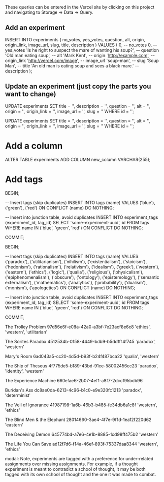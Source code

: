 These queries can be entered in the Vercel site by clicking on this project and navigating to Storage -> Data -> Query.

## Add an experiment

INSERT INTO experiments (
no_votes,
yes_votes,
question,
alt,
origin,
origin_link,
image_url,
slug,
title,
description
) VALUES (
0, -- no_votes
0, -- yes_votes
'Is he right to suspect the mare of wanting his soup?', -- question
'Old man eating soup', -- alt
'Mark Kent', -- origin
'http://example.com', -- origin_link
'http://vercel.com/image', -- image_url
'soup-man', -- slug
'Soup Man', -- title
'An old man is eating soup and sees a black mare.' -- description
);

## Update an experiment (just copy the parts you want to change)

UPDATE experiments
SET
title = '',
description = '',
question = '',
alt = '',
origin = '',
origin_link = '',
image_url = '',
slug = ''
WHERE id = '';

UPDATE experiments
SET
title = '',
description = '',
question = '',
alt = '',
origin = '',
origin_link = '',
image_url = '',
slug = ''
WHERE id = '';

# Add a column

ALTER TABLE experiments
ADD COLUMN new_column VARCHAR(255);

<!--Or whatever data type you need-->

# Add tags

<!-- To ensure atomicity, wrap the operations in a transaction: -->

BEGIN;

-- Insert tags (skip duplicates)
INSERT INTO tags (name)
VALUES ('blue'), ('green'), ('red')
ON CONFLICT (name) DO NOTHING;

-- Insert into junction table, avoid duplicates
INSERT INTO experiment_tags (experiment_id, tag_id)
SELECT 'some-experiment-uuid', id FROM tags WHERE name IN ('blue', 'green', 'red')
ON CONFLICT DO NOTHING;

COMMIT;

BEGIN;

-- Insert tags (skip duplicates)
INSERT INTO tags (name)
VALUES ('paradox'), ('utilitarianism'), ('nihilism'), ('existentialism'), ('stoicism'), ('hedonism'), ('rationalism'), ('relativism'), ('idealism'), ('greek'), ('western'), ('eastern'), ('ethics'), ('logic'), ('qualia'), ('religious'), ('physicalism'), ('epiphenomenalism'), ('obscure'), ('ontology'), ('epistemology'), ('semantic externalism'), ('mathematics'), ('analytics'), ('probability'), ('dualism'), ('monism'), ('apologetics')
ON CONFLICT (name) DO NOTHING;

-- Insert into junction table, avoid duplicates
INSERT INTO experiment_tags (experiment_id, tag_id)
SELECT 'some-experiment-uuid', id FROM tags WHERE name IN ('blue', 'green', 'red')
ON CONFLICT DO NOTHING;

COMMIT;

The Trolley Problem 97d56e6f-e08a-42a0-a3bf-7e23acf8e6c8
'ethics', 'western', 'utilitarian'

The Sorites Paradox 4512534b-0158-4449-bdb9-b5ddff14f745
'paradox', 'western'

Mary's Room 6ad043a5-cc20-4d5d-b93f-b24f487bca22
'qualia', 'western'

The Ship of Theseus 4f775de5-b189-43bd-91ce-58002456cc23
'paradox', 'identity', 'western'

The Experience Machine 660efae6-2b07-4ef1-a8f7-2dccf95bdb96

Buridan's Ass dc8ae0da-6213-4c96-b1c0-e9e320fc1213
'paradox', 'determinist'

The Veil of Ignorance 41987198-1a6b-46b3-b485-fe34db6a1c8f
'western', 'ethics'

The Blind Men & the Elephant 28014660-3ae4-4f7e-9f1d-1ea12f220d62
'eastern'

The Deceiving Demon 645774bd-a7e6-4e1b-8885-1cd98ff475b2
'western'

The Life You Can Save ad12f7d6-f14a-46ef-893f-75337daa8344
'western', 'ethics'

modal: Note, experiments are tagged with a preference for under-related assignments over missing assignments. For example, if a thought experiment is meant to contradict a school of thought, it may be both tagged with its own school of thought and the one it was made to combat.
